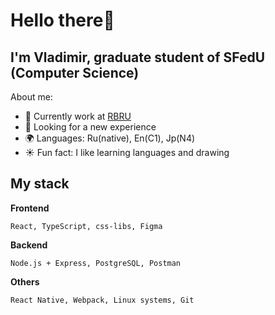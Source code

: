 # Hello there👋

## I'm Vladimir, graduate student of SFedU (Computer Science) 

About me:
- 🚀 Currently work at [RBRU](https://rbru.ru/company)
- 🎯 Looking for a new experience 
- 🌍 Languages: Ru(native), En(C1), Jp(N4) 
- ☀️ Fun fact: I like learning languages and drawing

## My stack

**Frontend**
```
React, TypeScript, css-libs, Figma
```

**Backend**
```
Node.js + Express, PostgreSQL, Postman
```

**Others**
```
React Native, Webpack, Linux systems, Git
```
